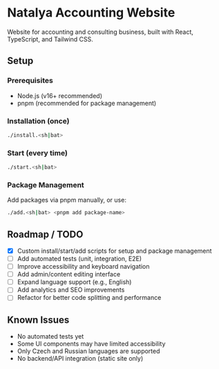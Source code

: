 # Natalya Accounting Website
Website for accounting and consulting business, built with React, TypeScript, and Tailwind CSS.

## Setup
### Prerequisites
- Node.js (v16+ recommended)
- pnpm (recommended for package management)

### Installation (once)
```sh
./install.<sh|bat>
```

### Start (every time)
```sh
./start.<sh|bat>
```

### Package Management
Add packages via pnpm manually, or use:
```sh
./add.<sh|bat> <pnpm add package-name>
```

## Roadmap / TODO
- [x] Custom install/start/add scripts for setup and package management
- [ ] Add automated tests (unit, integration, E2E)
- [ ] Improve accessibility and keyboard navigation
- [ ] Add admin/content editing interface
- [ ] Expand language support (e.g., English)
- [ ] Add analytics and SEO improvements
- [ ] Refactor for better code splitting and performance

## Known Issues
- No automated tests yet
- Some UI components may have limited accessibility
- Only Czech and Russian languages are supported
- No backend/API integration (static site only)